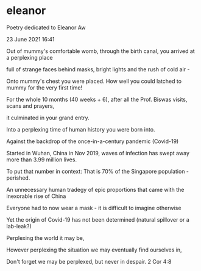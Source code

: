 # eleanor
Poetry dedicated to Eleanor Aw

23 June 2021 16:41 

Out of mummy's comfortable womb, through the birth canal, you arrived at a perplexing place 

full of strange faces behind masks, bright lights and the rush of cold air - 

Onto mummy's chest you were placed. How well you could latched to mummy for the very first time! 

For the whole 10 months (40 weeks + 6), after all the Prof. Biswas visits, scans and prayers, 

it culminated in your grand entry. 



Into a perplexing time of human history you were born into. 

Against the backdrop of the once-in-a-century pandemic (Covid-19) 

Started in Wuhan, China in Nov 2019, waves of infection has swept away more than 3.99 million lives. 

To put that number in context: That is 70% of the Singapore population - perished.

An unnecessary human tradegy of epic proportions that came with the inexorable rise of China

Everyone had to now wear a mask - it is difficult to imagine otherwise 

Yet the origin of Covid-19 has not been determined (natural spillover or a lab-leak?)



Perplexing the world it may be, 

However perplexing the situation we may eventually find ourselves in,

Don't forget we may be perplexed, but never in despair. 2 Cor 4:8

